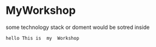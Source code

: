# MyWorkshop
some technology stack or doment would be sotred inside 
```
hello This is  my  Workshop
```

